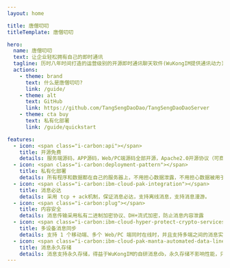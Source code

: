 ```yaml
---
layout: home

title: 唐僧叨叨
titleTemplate: 唐僧叨叨

hero:
  name: 唐僧叨叨
  text: 让企业轻松拥有自己的即时通讯
  tagline: 历时八年时间打造的运营级别的开源即时通讯聊天软件(WuKongIM提供通讯动力)
  actions:
    - theme: brand
      text: 什么是唐僧叨叨?
      link: /guide/
    - theme: alt
      text: GitHub
      link: https://github.com/TangSengDaoDao/TangSengDaoDaoServer
    - theme: cta buy
      text: 私有化部署
      link: /guide/quickstart

features:
  - icon: <span class="i-carbon:api"></span>
    title: 开源免费
    details: 服务端源码，APP源码，Web/PC端源码全部开源，Apache2.0开源协议（可商用），没人能拿捏你
  - icon: <span class="i-carbon:deployment-pattern"></span>
    title: 私有化部署
    details: 所有程序和数据都在自己的服务器上，不用担心数据泄露，不用担心数据被用于其他用途
  - icon: <span class="i-carbon:ibm-cloud-pak-integration"></span>
    title: 消息必达
    details: 采用 tcp + ack机制，保证消息必达，支持离线消息，支持消息漫游。
  - icon: <span class="i-carbon:plug"></span>
    title: 内容安全
    details: 消息传输采用私有二进制加密协议、DH+流式加密，防止消息内容泄露
  - icon: <span class="i-carbon:ibm-cloud-hyper-protect-crypto-services"></span>
    title: 多设备消息同步
    details: 支持 1 个移动端、多个 Web/PC 端同时在线时，并且支持多端之间的消息实时同步。
  - icon: <span class="i-carbon:ibm-cloud-pak-manta-automated-data-lineage"></span>
    title: 消息永久存储
    details: 消息支持永久存储，得益于WuKongIM的自研消息db，永久存储不影响性能，只浪费点磁盘空间
---
```


<script setup>
import { onMounted } from 'vue'
import { fetchReleaseTag } from '../.vitepress/utils/fetchReleaseTag.js'

onMounted(() => {
  fetchReleaseTag()
})
</script>
